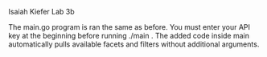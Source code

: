 Isaiah Kiefer
Lab 3b

The main.go program is ran the same as before. You must enter your API key at the beginning before running ./main <search-term>. 
The added code inside main automatically pulls available facets and filters without additional arguments.
